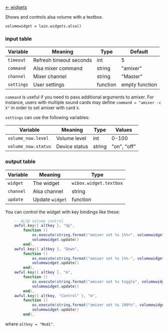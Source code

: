 [<- widgets](https://github.com/copycat-killer/lain/wiki/Widgets)

Shows and controls alsa volume with a textbox.

	volumewidget = lain.widgets.alsa()

### input table

Variable | Meaning | Type | Default
--- | --- | --- | ---
`timeout` | Refresh timeout seconds | int | 5
`command` | Alsa mixer command | string | "amixer"
`channel` | Mixer channel | string | "Master" 
`settings` | User settings | function | empty function

`command` is useful if you need to pass additional arguments to amixer. For instance, users with multiple sound cards may define `command = "amixer -c X"` in order to set amixer with card `X`.

`settings` can use the following variables:

Variable | Meaning | Type | Values
--- | --- | --- | ---
`volume_now.level` | Volume level | int | 0-100
`volume_now.status` | Device status | string | "on", "off"

### output table

Variable | Meaning | Type
--- | --- | --- 
`widget` | The widget | `wibox.widget.textbox`
`channel` | Alsa channel | string
`update` | Update `widget` | function

You can control the widget with key bindings like these:

```lua
    -- ALSA volume control
    awful.key({ altkey }, "Up",
        function ()
            os.execute(string.format("amixer set %s 1%%+", volumewidget.channel))
            volumewidget.update()
        end),
    awful.key({ altkey }, "Down",
        function ()
            os.execute(string.format("amixer set %s 1%%-", volumewidget.channel))
            volumewidget.update()
        end),
    awful.key({ altkey }, "m",
        function ()
            os.execute(string.format("amixer set %s toggle", volumewidget.channel))
            volumewidget.update()
        end),
    awful.key({ altkey, "Control" }, "m",
        function ()
            os.execute(string.format("amixer set %s 100%%", volumewidget.channel))
            volumewidget.update()
        end),
```

where `altkey = "Mod1"`.